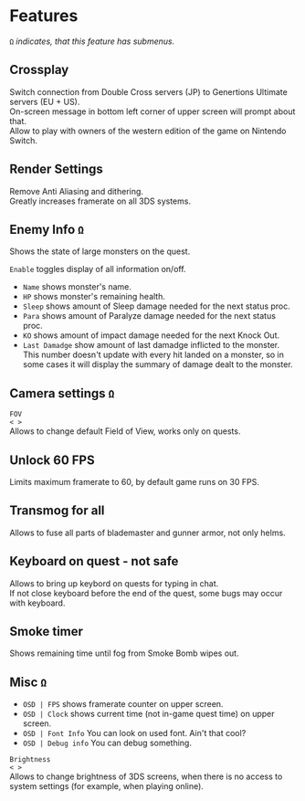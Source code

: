 # Features
`Ω` *indicates, that this feature has submenus.*
## Crossplay
Switch connection from Double Cross servers (JP) to Genertions Ultimate servers (EU + US).\
On-screen message in bottom left corner of upper screen will prompt about that.\
Allow to play with owners of the western edition of the game on Nintendo Switch.
## Render Settings
Remove Anti Aliasing and dithering.\
Greatly increases framerate on all 3DS systems.
## Enemy Info `Ω`
Shows the state of large monsters on the quest.

`Enable` toggles display of all information on/off.

* `Name` shows monster's name.
* `HP` shows monster's remaining health.
* `Sleep` shows amount of Sleep damage needed for the next status proc.
* `Para` shows amount of Paralyze damage needed for the next status proc.
* `KO` shows amount of impact damage needed for the next Knock Out.
* `Last Damadge` show amount of last damadge inflicted to the monster.
This number doesn't update with every hit landed on a monster, so in some cases it will display the summary of damage dealt to the monster.

## Camera settings `Ω`
`FOV`\
`< >`\
Allows to change default Field of View, works only on quests.

## Unlock 60 FPS
Limits maximum framerate to 60, by default game runs on 30 FPS.

## Transmog for all
Allows to fuse all parts of blademaster and gunner armor, not only helms.

## Keyboard on quest - not safe
Allows to bring up keybord on quests for typing in chat.\
If not close keyboard before the end of the quest, some bugs may occur with keyboard.

## Smoke timer
Shows remaining time until fog from Smoke Bomb wipes out.

## Misc `Ω`
* `OSD | FPS` shows framerate counter on upper screen.
* `OSD | Clock` shows current time (not in-game quest time) on upper screen.
* `OSD | Font Info` You can look on used font. Ain't that cool?
* `OSD | Debug info` You can debug something.

`Brightness`\
`< >`\
Allows to change brightness of 3DS screens, when there is no access to system settings (for example, when playing online).
